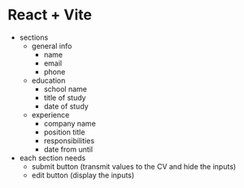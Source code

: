 # React + Vite

- sections
    - general info
        - name
        - email
        - phone
    - education
        - school name
        - title of study
        - date of study
    - experience
        - company name
        - position title
        - responsibilities
        - date from until
- each section needs
    - submit button (transmit values to the CV and hide the inputs)
    - edit button (display the inputs)